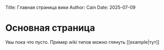 Title: Главная страница вики
Author: Cain
Date: 2025-07-09

# Основная страница
Увы пока что пусто. Пример wiki типов можно глянуть [[example|тут]]
